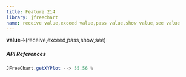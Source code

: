 ```yaml
---
title: Feature 214
library: jfreechart
name: receive value,exceed value,pass value,show value,see value
---
```


**value**->(receive,exceed,pass,show,see)

##### API References

```java
JFreeChart.getXYPlot --> 55.56 %
```
